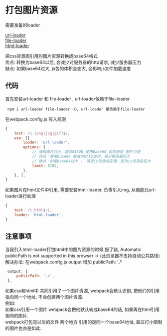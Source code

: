 # 打包图片资源

需要准备的loader  

[url-loader](https://www.npmjs.com/package/url-loader)  
[file-loader](https://www.npmjs.com/package/file-loader)  
[html-loader](https://www.npmjs.com/package/html-loader)

把css背景图引用的图片资源转换成base64格式  
优点: 转换为base64以后, 会减少对服务器的http请求, 减少服务器压力  
缺点: 如果base64过大, js包的体积会变大, 会影响js文件加载速度  

## 代码

首先安装url-loader 和 file-loader , url-loader依赖于file-loader

``` base
 npm i url-loader file-loader -D, url-loader 是依赖于file-loader
```

在webpack.config.js 写入规则

``` js
{
    test: /\.(png|jpg|gif)$/,
    use: [{
        loader: 'url-loader',
        options: {
            // 限制图片打小，超过8192b,使用base64 否则使用 图片引用
            // 优点：使用base64 能减少http请求，减少服务器压力
            // 缺点：如果base64过大 ， 请求js资源会变慢，因为js资源会变大
            limit: 8192,
        },
    }, ],
}
```

如果图片在html文件中引用, 需要安装html-loader, 负责引入img, 从而能北url-loader进行处理

``` js
{
    test: /\.html$/i,
    loader: 'html-loader',
}
```

## 注意事项

当我引入html-loader打包html中的图片资源的时候 报了错, 
Automatic publicPath is not supported in this browser -> (此浏览器不支持自动公共路径)  
解决办法:
在webpack.config.js output 增加 publicPath: './'

``` js
 output: {
     publicPath: './',
 },
```

如果css和html中 共同引用了一个图片资源, webpack会默认识别, 把他们的引用指向同一个地址, 不会创建两个图片资源.  
例如:  
如果css引用一个图片 webpack会把他默认转成base64的话, 如果再在html引用相同的图片.  
webpack打包完以后的文件 两个地方 引用的是同一个base64地址, 超过打小限制的图片也亦是如此.
